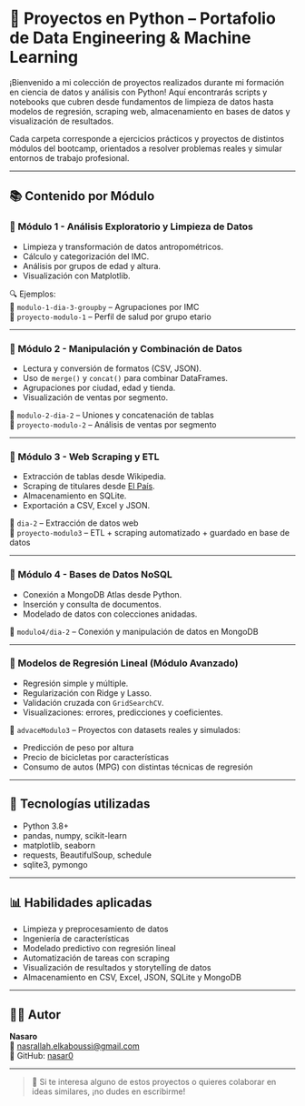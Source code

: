 # 🐍 Proyectos en Python – Portafolio de Data Engineering & Machine Learning

¡Bienvenido a mi colección de proyectos realizados durante mi formación en ciencia de datos y análisis con Python! Aquí encontrarás scripts y notebooks que cubren desde fundamentos de limpieza de datos hasta modelos de regresión, scraping web, almacenamiento en bases de datos y visualización de resultados.

Cada carpeta corresponde a ejercicios prácticos y proyectos de distintos módulos del bootcamp, orientados a resolver problemas reales y simular entornos de trabajo profesional.

---

## 📚 Contenido por Módulo

### 📌 Módulo 1 - Análisis Exploratorio y Limpieza de Datos
- Limpieza y transformación de datos antropométricos.
- Cálculo y categorización del IMC.
- Análisis por grupos de edad y altura.
- Visualización con Matplotlib.
  
🔍 Ejemplos:  
📁 `modulo-1-dia-3-groupby` – Agrupaciones por IMC  
📁 `proyecto-modulo-1` – Perfil de salud por grupo etario

---

### 📌 Módulo 2 - Manipulación y Combinación de Datos
- Lectura y conversión de formatos (CSV, JSON).
- Uso de `merge()` y `concat()` para combinar DataFrames.
- Agrupaciones por ciudad, edad y tienda.
- Visualización de ventas por segmento.

📁 `modulo-2-dia-2` – Uniones y concatenación de tablas  
📁 `proyecto-modulo-2` – Análisis de ventas por segmento

---

### 📌 Módulo 3 - Web Scraping y ETL
- Extracción de tablas desde Wikipedia.
- Scraping de titulares desde [El País](https://elpais.com/).
- Almacenamiento en SQLite.
- Exportación a CSV, Excel y JSON.

📁 `dia-2` – Extracción de datos web  
📁 `proyecto-modulo3` – ETL + scraping automatizado + guardado en base de datos

---

### 📌 Módulo 4 - Bases de Datos NoSQL
- Conexión a MongoDB Atlas desde Python.
- Inserción y consulta de documentos.
- Modelado de datos con colecciones anidadas.

📁 `modulo4/dia-2` – Conexión y manipulación de datos en MongoDB

---

### 📌 Modelos de Regresión Lineal (Módulo Avanzado)
- Regresión simple y múltiple.
- Regularización con Ridge y Lasso.
- Validación cruzada con `GridSearchCV`.
- Visualizaciones: errores, predicciones y coeficientes.

📁 `advaceModulo3` – Proyectos con datasets reales y simulados:  
- Predicción de peso por altura  
- Precio de bicicletas por características  
- Consumo de autos (MPG) con distintas técnicas de regresión

---

## 💼 Tecnologías utilizadas

- Python 3.8+
- pandas, numpy, scikit-learn
- matplotlib, seaborn
- requests, BeautifulSoup, schedule
- sqlite3, pymongo

---

## 📊 Habilidades aplicadas

- Limpieza y preprocesamiento de datos  
- Ingeniería de características  
- Modelado predictivo con regresión lineal  
- Automatización de tareas con scraping  
- Visualización de resultados y storytelling de datos  
- Almacenamiento en CSV, Excel, JSON, SQLite y MongoDB

---

## 👨‍💻 Autor

**Nasaro**  
📧 nasrallah.elkaboussi@gmail.com  
🐙 GitHub: [nasar0](https://github.com/nasar0)

---

> 💬 Si te interesa alguno de estos proyectos o quieres colaborar en ideas similares, ¡no dudes en escribirme!
